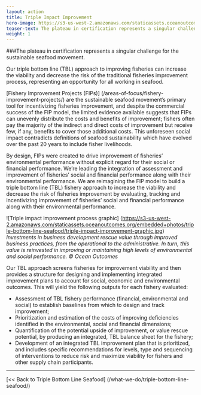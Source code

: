 ```yaml
---
layout: action
title: Triple Impact Improvement
hero-image: https://s3-us-west-2.amazonaws.com/staticassets.oceanoutcomes.org/news+and+analysis/hero+images/conservation-international-O2-partnership-hero.jpg
teaser-text: The plateau in certification represents a singular challenge for the sustainable seafood movement. We are reimagining the improvement model to build a triple bottom line (TBL) fishery approach to increase the viability and decrease the risk of fisheries improvement by evaluating, tracking and incentivizing improvement of fisheries’ social and financial performance along with their environmental performance.
weight: 1
---
```


###The plateau in certification represents a singular challenge for the sustainable seafood movement. 

Our triple bottom line (TBL) approach to improving fisheries can increase the viability and decrease the risk of the traditional fisheries improvement process, representing an opportunity for all working in seafood.

[Fishery Improvement Projects (FIPs)] (/areas-of-focus/fishery-improvement-projects/) are the sustainable seafood movement’s primary tool for incentivizing fisheries improvement, and despite the commercial success of the FIP model, the limited evidence available suggests that FIPs can unevenly distribute the costs and benefits of improvement; fishers often pay the majority of the indirect and direct costs of improvement but receive few, if any, benefits to cover those additional costs. This unforeseen social impact contradicts definitions of seafood sustainability which have evolved over the past 20 years to include fisher livelihoods.

By design, FIPs were created to drive improvement of fisheries’ environmental performance without explicit regard for their social or financial performance. We’re leading the integration of assessment and improvement of fisheries’ social and financial performance along with their environmental performance. We are reimagining the FIP model to build a triple bottom line (TBL) fishery approach to increase the viability and decrease the risk of fisheries improvement by evaluating, tracking and incentivizing improvement of fisheries’ social and financial performance along with their environmental performance.

![Triple impact improvement process graphic]
(https://s3-us-west-2.amazonaws.com/staticassets.oceanoutcomes.org/embedded+photos/triple-bottom-line-seafood/triple-impact-improvement-graphic.jpg)
*Investments in business development rescue value through improved business practices, from the operational to the administrative. In turn, this value is reinvested in improving or maintaining high levels of environmental and social performance. © Ocean Outcomes*

Our TBL approach screens fisheries for improvement viability and then provides a structure for designing and implementing integrated improvement plans to account for social, economic and environmental outcomes. This will yield the following outputs for each fishery evaluated:

  * Assessment of TBL fishery performance (financial, environmental and social) to establish baselines from which to design and track improvement;  
  * Prioritization and estimation of the costs of improving deficiencies identified in the environmental, social and financial dimensions;  
  * Quantification of the potential upside of improvement, or value rescue potential, by producing an integrated, TBL balance sheet for the fishery;  
  * Development of an integrated TBL improvement plan that is prioritized, and includes specific recommendations for levels, type and sequencing of interventions to reduce risk and maximize viability for fishers and other supply chain participants.

-----

[<< Back to Triple Bottom Line Seafood] (/what-we-do/triple-bottom-line-seafood/)
